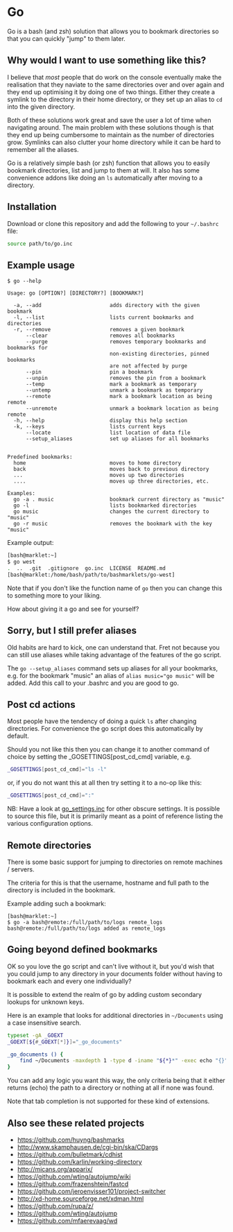 # Go

Go is a bash (and zsh) solution that allows you to bookmark directories so that you can quickly "jump" to them later.

## Why would I want to use something like this?

I believe that *most* people that do work on the console eventually make the realisation that they naviate to the same directories over and over again and they end up optimising it by doing one of two things. Either they create a symlink to the directory in their home directory, or they set up an alias to `cd` into the given directory.

Both of these solutions work great and save the user a lot of time when navigating around. The main problem with these solutions though is that they end up being cumbersome to maintain as the number of directories grow. Symlinks can also clutter your home directory while it can be hard to remember all the aliases.

Go is a relatively simple bash (or zsh) function that allows you to easily bookmark directories, list and jump to them at will. It also has some convenience addons like doing an `ls` automatically after moving to a directory.

## Installation

Download or clone this repository and add the following to your `~/.bashrc` file:
```bash
source path/to/go.inc
```

## Example usage
```
$ go --help

Usage: go [OPTION?] [DIRECTORY?] [BOOKMARK?]

  -a, --add                      adds directory with the given bookmark
  -l, --list                     lists current bookmarks and directories
  -r, --remove                   removes a given bookmark
      --clear                    removes all bookmarks
      --purge                    removes temporary bookmarks and bookmarks for
                                 non-existing directories, pinned bookmarks
                                 are not affected by purge
      --pin                      pin a bookmark
      --unpin                    removes the pin from a bookmark
      --temp                     mark a bookmark as temporary
      --untemp                   unmark a bookmark as temporary
      --remote                   mark a bookmark location as being remote
      --unremote                 unmark a bookmark location as being remote
  -h, --help                     display this help section
  -k, --keys                     lists current keys
      --locate                   list location of data file
      --setup_aliases            set up aliases for all bookmarks


Predefined bookmarks:
  home                           moves to home directory
  back                           moves back to previous directory
  ...                            moves up two directories
  ....                           moves up three directories, etc.

Examples:
  go -a . music                  bookmark current directory as "music"
  go -l                          lists bookmarked directories
  go music                       changes the current directory to "music"
  go -r music                    removes the bookmark with the key "music"

```

Example output:
```bash
[bash@marklet:~]
$ go west
.  ..  .git  .gitignore  go.inc  LICENSE  README.md
[bash@marklet:/home/bash/path/to/bashmarklets/go-west]
```

Note that if you don't like the function name of `go` then you can change this to something more to your liking.

How about giving it a go and see for yourself?

## Sorry, but I still prefer aliases

Old habits are hard to kick, one can understand that. Fret not because you can still use aliases while taking advantage of the features of the go script.

The `go --setup_aliases` command sets up aliases for all your bookmarks, e.g. for the bookmark "music" an alias of `alias music="go music"` will be added. Add this call to your .bashrc and you are good to go.

## Post cd actions

Most people have the tendency of doing a quick `ls` after changing directories. For convenience the go script does this automatically by default.

Should you not like this then you can change it to another command of choice by setting the \_GOSETTINGS\[post_cd_cmd\] variable, e.g.
```bash
_GOSETTINGS[post_cd_cmd]="ls -l"
```
or, if you do not want this at all then try setting it to a no-op like this:
```bash
_GOSETTINGS[post_cd_cmd]=":"
```

NB: Have a look at [go_settings.inc](https://github.com/bashmarklets/go-west/blob/master/go_settings.inc) for other obscure settings. It is possible to source this file, but it is primarily meant as a point of reference listing the various configuration options.

## Remote directories

There is some basic support for jumping to directories on remote machines / servers.

The criteria for this is that the username, hostname and full path to the directory is included in the bookmark.

Example adding such a bookmark:
```
[bash@marklet:~]
$ go -a bash@remote:/full/path/to/logs remote_logs
bash@remote:/full/path/to/logs added as remote_logs
```

## Going beyond defined bookmarks

OK so you love the go script and can't live without it, but you'd wish that you could jump to any directory in your documents folder without having to bookmark each and every one individually?

It is possible to extend the realm of go by adding custom secondary lookups for unknown keys.

Here is an example that looks for additional directories in `~/Documents` using a case insensitive search.

```bash
typeset -gA _GOEXT
_GOEXT[${#_GOEXT[*]}]="_go_documents"

_go_documents () {
	find ~/Documents -maxdepth 1 -type d -iname "${*}*" -exec echo "{}" \; -quit 2>/dev/null
}
```

You can add any logic you want this way, the only criteria being that it either returns (echo) the path to a directory or nothing at all if none was found.

Note that tab completion is not supported for these kind of extensions.

## Also see these related projects

   - https://github.com/huyng/bashmarks
   - http://www.skamphausen.de/cgi-bin/ska/CDargs
   - https://github.com/bulletmark/cdhist
   - https://github.com/karlin/working-directory
   - http://micans.org/apparix/
   - https://github.com/wting/autojump/wiki
   - https://github.com/frazenshtein/fastcd
   - https://github.com/jeroenvisser101/project-switcher
   - http://xd-home.sourceforge.net/xdman.html
   - https://github.com/rupa/z/
   - https://github.com/wting/autojump
   - https://github.com/mfaerevaag/wd
